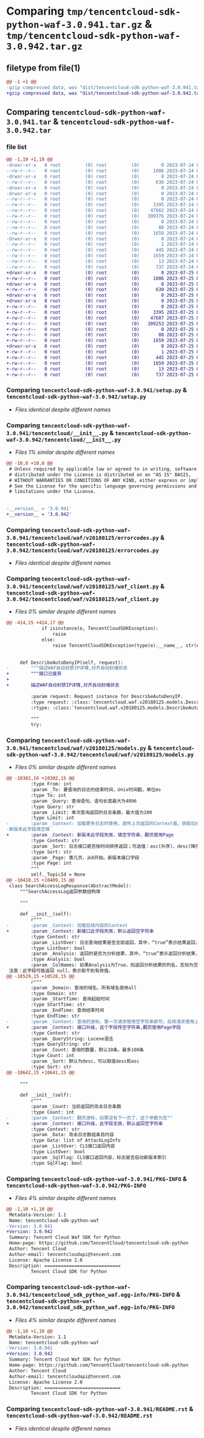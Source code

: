 # Comparing `tmp/tencentcloud-sdk-python-waf-3.0.941.tar.gz` & `tmp/tencentcloud-sdk-python-waf-3.0.942.tar.gz`

## filetype from file(1)

```diff
@@ -1 +1 @@
-gzip compressed data, was "dist/tencentcloud-sdk-python-waf-3.0.941.tar", last modified: Mon Jul 24 00:48:08 2023, max compression
+gzip compressed data, was "dist/tencentcloud-sdk-python-waf-3.0.942.tar", last modified: Tue Jul 25 04:29:53 2023, max compression
```

## Comparing `tencentcloud-sdk-python-waf-3.0.941.tar` & `tencentcloud-sdk-python-waf-3.0.942.tar`

### file list

```diff
@@ -1,19 +1,19 @@
-drwxr-xr-x   0 root         (0) root         (0)        0 2023-07-24 00:48:08.000000 tencentcloud-sdk-python-waf-3.0.941/
--rw-r--r--   0 root         (0) root         (0)     1006 2023-07-24 00:48:08.000000 tencentcloud-sdk-python-waf-3.0.941/setup.py
-drwxr-xr-x   0 root         (0) root         (0)        0 2023-07-24 00:48:08.000000 tencentcloud-sdk-python-waf-3.0.941/tencentcloud/
--rw-r--r--   0 root         (0) root         (0)      630 2023-07-24 00:48:08.000000 tencentcloud-sdk-python-waf-3.0.941/tencentcloud/__init__.py
-drwxr-xr-x   0 root         (0) root         (0)        0 2023-07-24 00:48:08.000000 tencentcloud-sdk-python-waf-3.0.941/tencentcloud/waf/
-drwxr-xr-x   0 root         (0) root         (0)        0 2023-07-24 00:48:08.000000 tencentcloud-sdk-python-waf-3.0.941/tencentcloud/waf/v20180125/
--rw-r--r--   0 root         (0) root         (0)        0 2023-07-24 00:48:08.000000 tencentcloud-sdk-python-waf-3.0.941/tencentcloud/waf/v20180125/__init__.py
--rw-r--r--   0 root         (0) root         (0)     3395 2023-07-24 00:48:08.000000 tencentcloud-sdk-python-waf-3.0.941/tencentcloud/waf/v20180125/errorcodes.py
--rw-r--r--   0 root         (0) root         (0)    47662 2023-07-24 00:48:08.000000 tencentcloud-sdk-python-waf-3.0.941/tencentcloud/waf/v20180125/waf_client.py
--rw-r--r--   0 root         (0) root         (0)   309376 2023-07-24 00:48:08.000000 tencentcloud-sdk-python-waf-3.0.941/tencentcloud/waf/v20180125/models.py
--rw-r--r--   0 root         (0) root         (0)        0 2023-07-24 00:48:08.000000 tencentcloud-sdk-python-waf-3.0.941/tencentcloud/waf/__init__.py
--rw-r--r--   0 root         (0) root         (0)       88 2023-07-24 00:48:08.000000 tencentcloud-sdk-python-waf-3.0.941/setup.cfg
--rw-r--r--   0 root         (0) root         (0)     1659 2023-07-24 00:48:08.000000 tencentcloud-sdk-python-waf-3.0.941/PKG-INFO
-drwxr-xr-x   0 root         (0) root         (0)        0 2023-07-24 00:48:08.000000 tencentcloud-sdk-python-waf-3.0.941/tencentcloud_sdk_python_waf.egg-info/
--rw-r--r--   0 root         (0) root         (0)        1 2023-07-24 00:48:08.000000 tencentcloud-sdk-python-waf-3.0.941/tencentcloud_sdk_python_waf.egg-info/dependency_links.txt
--rw-r--r--   0 root         (0) root         (0)      445 2023-07-24 00:48:08.000000 tencentcloud-sdk-python-waf-3.0.941/tencentcloud_sdk_python_waf.egg-info/SOURCES.txt
--rw-r--r--   0 root         (0) root         (0)     1659 2023-07-24 00:48:08.000000 tencentcloud-sdk-python-waf-3.0.941/tencentcloud_sdk_python_waf.egg-info/PKG-INFO
--rw-r--r--   0 root         (0) root         (0)       13 2023-07-24 00:48:08.000000 tencentcloud-sdk-python-waf-3.0.941/tencentcloud_sdk_python_waf.egg-info/top_level.txt
--rw-r--r--   0 root         (0) root         (0)      737 2023-07-24 00:48:08.000000 tencentcloud-sdk-python-waf-3.0.941/README.rst
+drwxr-xr-x   0 root         (0) root         (0)        0 2023-07-25 04:29:53.000000 tencentcloud-sdk-python-waf-3.0.942/
+-rw-r--r--   0 root         (0) root         (0)     1006 2023-07-25 04:29:53.000000 tencentcloud-sdk-python-waf-3.0.942/setup.py
+drwxr-xr-x   0 root         (0) root         (0)        0 2023-07-25 04:29:53.000000 tencentcloud-sdk-python-waf-3.0.942/tencentcloud/
+-rw-r--r--   0 root         (0) root         (0)      630 2023-07-25 04:29:53.000000 tencentcloud-sdk-python-waf-3.0.942/tencentcloud/__init__.py
+drwxr-xr-x   0 root         (0) root         (0)        0 2023-07-25 04:29:53.000000 tencentcloud-sdk-python-waf-3.0.942/tencentcloud/waf/
+drwxr-xr-x   0 root         (0) root         (0)        0 2023-07-25 04:29:53.000000 tencentcloud-sdk-python-waf-3.0.942/tencentcloud/waf/v20180125/
+-rw-r--r--   0 root         (0) root         (0)        0 2023-07-25 04:29:53.000000 tencentcloud-sdk-python-waf-3.0.942/tencentcloud/waf/v20180125/__init__.py
+-rw-r--r--   0 root         (0) root         (0)     3395 2023-07-25 04:29:53.000000 tencentcloud-sdk-python-waf-3.0.942/tencentcloud/waf/v20180125/errorcodes.py
+-rw-r--r--   0 root         (0) root         (0)    47687 2023-07-25 04:29:53.000000 tencentcloud-sdk-python-waf-3.0.942/tencentcloud/waf/v20180125/waf_client.py
+-rw-r--r--   0 root         (0) root         (0)   309253 2023-07-25 04:29:53.000000 tencentcloud-sdk-python-waf-3.0.942/tencentcloud/waf/v20180125/models.py
+-rw-r--r--   0 root         (0) root         (0)        0 2023-07-25 04:29:53.000000 tencentcloud-sdk-python-waf-3.0.942/tencentcloud/waf/__init__.py
+-rw-r--r--   0 root         (0) root         (0)       88 2023-07-25 04:29:53.000000 tencentcloud-sdk-python-waf-3.0.942/setup.cfg
+-rw-r--r--   0 root         (0) root         (0)     1659 2023-07-25 04:29:53.000000 tencentcloud-sdk-python-waf-3.0.942/PKG-INFO
+drwxr-xr-x   0 root         (0) root         (0)        0 2023-07-25 04:29:53.000000 tencentcloud-sdk-python-waf-3.0.942/tencentcloud_sdk_python_waf.egg-info/
+-rw-r--r--   0 root         (0) root         (0)        1 2023-07-25 04:29:53.000000 tencentcloud-sdk-python-waf-3.0.942/tencentcloud_sdk_python_waf.egg-info/dependency_links.txt
+-rw-r--r--   0 root         (0) root         (0)      445 2023-07-25 04:29:53.000000 tencentcloud-sdk-python-waf-3.0.942/tencentcloud_sdk_python_waf.egg-info/SOURCES.txt
+-rw-r--r--   0 root         (0) root         (0)     1659 2023-07-25 04:29:53.000000 tencentcloud-sdk-python-waf-3.0.942/tencentcloud_sdk_python_waf.egg-info/PKG-INFO
+-rw-r--r--   0 root         (0) root         (0)       13 2023-07-25 04:29:53.000000 tencentcloud-sdk-python-waf-3.0.942/tencentcloud_sdk_python_waf.egg-info/top_level.txt
+-rw-r--r--   0 root         (0) root         (0)      737 2023-07-25 04:29:53.000000 tencentcloud-sdk-python-waf-3.0.942/README.rst
```

### Comparing `tencentcloud-sdk-python-waf-3.0.941/setup.py` & `tencentcloud-sdk-python-waf-3.0.942/setup.py`

 * *Files identical despite different names*

### Comparing `tencentcloud-sdk-python-waf-3.0.941/tencentcloud/__init__.py` & `tencentcloud-sdk-python-waf-3.0.942/tencentcloud/__init__.py`

 * *Files 1% similar despite different names*

```diff
@@ -10,8 +10,8 @@
 # Unless required by applicable law or agreed to in writing, software
 # distributed under the License is distributed on an "AS IS" BASIS,
 # WITHOUT WARRANTIES OR CONDITIONS OF ANY KIND, either express or implied.
 # See the License for the specific language governing permissions and
 # limitations under the License.
 
 
-__version__ = '3.0.941'
+__version__ = '3.0.942'
```

### Comparing `tencentcloud-sdk-python-waf-3.0.941/tencentcloud/waf/v20180125/errorcodes.py` & `tencentcloud-sdk-python-waf-3.0.942/tencentcloud/waf/v20180125/errorcodes.py`

 * *Files identical despite different names*

### Comparing `tencentcloud-sdk-python-waf-3.0.941/tencentcloud/waf/v20180125/waf_client.py` & `tencentcloud-sdk-python-waf-3.0.942/tencentcloud/waf/v20180125/waf_client.py`

 * *Files 0% similar despite different names*

```diff
@@ -414,15 +414,17 @@
             if isinstance(e, TencentCloudSDKException):
                 raise
             else:
                 raise TencentCloudSDKException(type(e).__name__, str(e))
 
 
     def DescribeAutoDenyIP(self, request):
-        """描述WAF自动封禁IP详情,对齐自动封堵状态
+        """接口已废弃
+
+        描述WAF自动封禁IP详情,对齐自动封堵状态
 
         :param request: Request instance for DescribeAutoDenyIP.
         :type request: :class:`tencentcloud.waf.v20180125.models.DescribeAutoDenyIPRequest`
         :rtype: :class:`tencentcloud.waf.v20180125.models.DescribeAutoDenyIPResponse`
 
         """
         try:
```

### Comparing `tencentcloud-sdk-python-waf-3.0.941/tencentcloud/waf/v20180125/models.py` & `tencentcloud-sdk-python-waf-3.0.942/tencentcloud/waf/v20180125/models.py`

 * *Files 0% similar despite different names*

```diff
@@ -10302,16 +10302,15 @@
         :type From: int
         :param _To: 要查询的日志的结束时间，Unix时间戳，单位ms
         :type To: int
         :param _Query: 查询语句，语句长度最大为4096
         :type Query: str
         :param _Limit: 单次查询返回的日志条数，最大值为100
         :type Limit: int
-        :param _Context: 加载更多日志时使用，透传上次返回的Context值，获取后续的日志内容。
-新版本此字段填空填
+        :param _Context: 新版本此字段失效，填空字符串，翻页使用Page
         :type Context: str
         :param _Sort: 日志接口是否按时间排序返回；可选值：asc(升序)、desc(降序)，默认为 desc
         :type Sort: str
         :param _Page: 第几页，从0开始。新版本接口字段
         :type Page: int
         """
         self._TopicId = None
@@ -10410,15 +10409,15 @@
 class SearchAccessLogResponse(AbstractModel):
     """SearchAccessLog返回参数结构体
 
     """
 
     def __init__(self):
         r"""
-        :param _Context: 加载后续内容的Context
+        :param _Context: 新接口此字段失效，默认返回空字符串
         :type Context: str
         :param _ListOver: 日志查询结果是否全部返回，其中，“true”表示结果返回，“false”表示结果为返回
         :type ListOver: bool
         :param _Analysis: 返回的是否为分析结果，其中，“true”表示返回分析结果，“false”表示未返回分析结果
         :type Analysis: bool
         :param _ColNames: 如果Analysis为True，则返回分析结果的列名，否则为空
 注意：此字段可能返回 null，表示取不到有效值。
@@ -10529,15 +10528,15 @@
         r"""
         :param _Domain: 查询的域名，所有域名使用all
         :type Domain: str
         :param _StartTime: 查询起始时间
         :type StartTime: str
         :param _EndTime: 查询结束时间
         :type EndTime: str
-        :param _Context: 查询的游标。第一次请求使用空字符串即可，后续请求使用上一次请求返回的最后一条记录的context的值即可。
+        :param _Context: 接口升级，这个字段传空字符串,翻页使用Page字段
         :type Context: str
         :param _QueryString: Lucene语法
         :type QueryString: str
         :param _Count: 查询的数量，默认10条，最多100条
         :type Count: int
         :param _Sort: 默认为desc，可以取值desc和asc
         :type Sort: str
@@ -10642,15 +10641,15 @@
 
     """
 
     def __init__(self):
         r"""
         :param _Count: 当前返回的攻击日志条数
         :type Count: int
-        :param _Context: 翻页游标，如果没有下一页了，这个参数为空""
+        :param _Context: 接口升级，此字段无效，默认返回空字符串
         :type Context: str
         :param _Data: 攻击日志数组条目内容
         :type Data: list of AttackLogInfo
         :param _ListOver: CLS接口返回内容
         :type ListOver: bool
         :param _SqlFlag: CLS接口返回内容，标志是否启动新版本索引
         :type SqlFlag: bool
```

### Comparing `tencentcloud-sdk-python-waf-3.0.941/PKG-INFO` & `tencentcloud-sdk-python-waf-3.0.942/PKG-INFO`

 * *Files 4% similar despite different names*

```diff
@@ -1,10 +1,10 @@
 Metadata-Version: 1.1
 Name: tencentcloud-sdk-python-waf
-Version: 3.0.941
+Version: 3.0.942
 Summary: Tencent Cloud Waf SDK for Python
 Home-page: https://github.com/TencentCloud/tencentcloud-sdk-python
 Author: Tencent Cloud
 Author-email: tencentcloudapi@tencent.com
 License: Apache License 2.0
 Description: ============================
         Tencent Cloud SDK for Python
```

### Comparing `tencentcloud-sdk-python-waf-3.0.941/tencentcloud_sdk_python_waf.egg-info/PKG-INFO` & `tencentcloud-sdk-python-waf-3.0.942/tencentcloud_sdk_python_waf.egg-info/PKG-INFO`

 * *Files 4% similar despite different names*

```diff
@@ -1,10 +1,10 @@
 Metadata-Version: 1.1
 Name: tencentcloud-sdk-python-waf
-Version: 3.0.941
+Version: 3.0.942
 Summary: Tencent Cloud Waf SDK for Python
 Home-page: https://github.com/TencentCloud/tencentcloud-sdk-python
 Author: Tencent Cloud
 Author-email: tencentcloudapi@tencent.com
 License: Apache License 2.0
 Description: ============================
         Tencent Cloud SDK for Python
```

### Comparing `tencentcloud-sdk-python-waf-3.0.941/README.rst` & `tencentcloud-sdk-python-waf-3.0.942/README.rst`

 * *Files identical despite different names*

